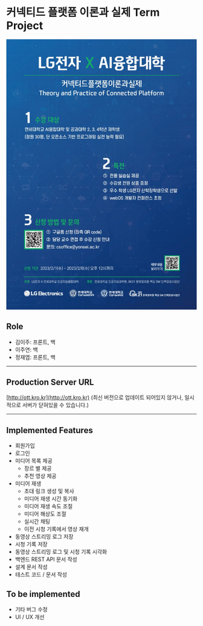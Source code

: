 # 커넥티드 플랫폼 이론과 실제 Term Project

![connected](img/connected.jpg)

## Role
- 김이주: 프론트, 백
- 이주연: 백
- 정재엽: 프론트, 백

---

## Production Server URL
[http://ott.kro.kr](http://ott.kro.kr) (최신 버전으로 업데이트 되어있지 않거나, 일시적으로 서버가 닫혀있을 수 있습니다.)

---

## Implemented Features

- 회원가입
- 로그인
- 미디어 목록 제공
    - 장르 별 제공
    - 추천 영상 제공
- 미디어 재생
    - 초대 링크 생성 및 복사
    - 미디어 재생 시간 동기화
    - 미디어 재생 속도 조절
    - 미디어 해상도 조절
    - 실시간 채팅
    - 이전 시청 기록에서 영상 재개
- 동영상 스트리밍 로그 저장
- 시청 기록 저장
- 동영상 스트리밍 로그 및 시청 기록 시각화
- 백엔드 REST API 문서 작성
- 설계 문서 작성
- 테스트 코드 / 문서 작성


## To be implemented

- 기타 버그 수정
- UI / UX 개선







